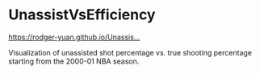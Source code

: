 # UnassistVsEfficiency

https://rodger-yuan.github.io/Unassis…

Visualization of unassisted shot percentage vs. true shooting percentage starting from the 2000-01 NBA season.
